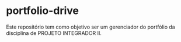 # portfolio-drive
Este repositório tem como objetivo ser um gerenciador do portfólio da disciplina de PROJETO INTEGRADOR II.
